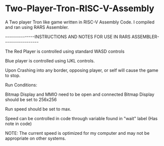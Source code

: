 # Two-Player-Tron-RISC-V-Assembly
A Two player Tron like game written in RISC-V Assembly Code.  I compiled and ran using RARS Assembler.

---------------INSTRUCTIONS AND NOTES FOR USE IN RARS ASSEMBLER------------------

The Red Player is controlled using standard WASD controls

Blue player is controlled using IJKL controls.

Upon Crashing into any border, opposing player, or self will
cause the game to stop.

Run Conditions:

Bitmap Display and MMIO need to be open and connected
Bitmap Display should be set to 256x256

Run speed should be set to max.

Speed can be controlled in code through variable found in "wait"
label (Has note in code)

NOTE: The current speed is optimized for my computer and may not be
appropriate on other systems.
